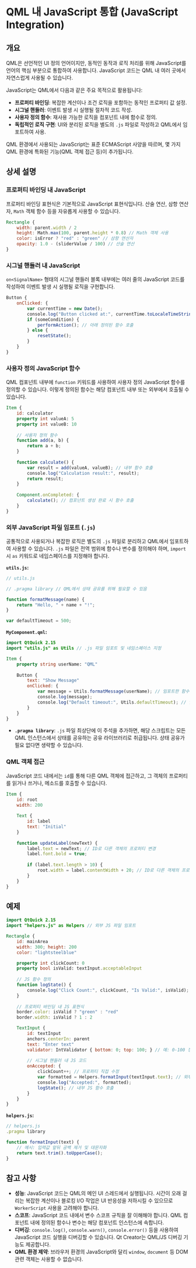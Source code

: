 # QML 내 JavaScript 통합 (JavaScript Integration)

## 개요

QML은 선언적인 UI 정의 언어이지만, 동적인 동작과 로직 처리를 위해 JavaScript를 언어의 핵심 부분으로 통합하여 사용합니다. JavaScript 코드는 QML 내 여러 곳에서 자연스럽게 사용될 수 있습니다.

JavaScript는 QML에서 다음과 같은 주요 목적으로 활용됩니다:

*   **프로퍼티 바인딩**: 복잡한 계산이나 조건 로직을 포함하는 동적인 프로퍼티 값 설정.
*   **시그널 핸들러**: 이벤트 발생 시 실행될 절차적 코드 작성.
*   **사용자 정의 함수**: 재사용 가능한 로직을 컴포넌트 내에 함수로 정의.
*   **독립적인 로직 구현**: UI와 분리된 로직을 별도의 `.js` 파일로 작성하고 QML에서 임포트하여 사용.

QML 환경에서 사용되는 JavaScript는 표준 ECMAScript 사양을 따르며, 몇 가지 QML 환경에 특화된 기능(QML 객체 접근 등)이 추가됩니다.

## 상세 설명

### 프로퍼티 바인딩 내 JavaScript

프로퍼티 바인딩 표현식은 기본적으로 JavaScript 표현식입니다. 산술 연산, 삼항 연산자, `Math` 객체 함수 등을 자유롭게 사용할 수 있습니다.

```qml
Rectangle {
    width: parent.width / 2
    height: Math.max(100, parent.height * 0.8) // Math 객체 사용
    color: isError ? "red" : "green" // 삼항 연산자
    opacity: 1.0 - (sliderValue / 100) // 산술 연산
}
```

### 시그널 핸들러 내 JavaScript

`on<SignalName>` 형태의 시그널 핸들러 블록 내부에는 여러 줄의 JavaScript 코드를 작성하여 이벤트 발생 시 실행될 로직을 구현합니다.

```qml
Button {
    onClicked: {
        var currentTime = new Date();
        console.log("Button clicked at:", currentTime.toLocaleTimeString());
        if (someCondition) {
            performAction(); // 아래 정의된 함수 호출
        } else {
            resetState();
        }
    }
}
```

### 사용자 정의 JavaScript 함수

QML 컴포넌트 내부에 `function` 키워드를 사용하여 사용자 정의 JavaScript 함수를 정의할 수 있습니다. 이렇게 정의된 함수는 해당 컴포넌트 내부 또는 외부에서 호출될 수 있습니다.

```qml
Item {
    id: calculator
    property int valueA: 5
    property int valueB: 10
    
    // 사용자 정의 함수
    function add(a, b) {
        return a + b;
    }
    
    function calculate() {
        var result = add(valueA, valueB); // 내부 함수 호출
        console.log("Calculation result:", result);
        return result;
    }
    
    Component.onCompleted: {
        calculate(); // 컴포넌트 생성 완료 시 함수 호출
    }
}
```

### 외부 JavaScript 파일 임포트 (`.js`)

공통적으로 사용되거나 복잡한 로직은 별도의 `.js` 파일로 분리하고 QML에서 임포트하여 사용할 수 있습니다. `.js` 파일은 전역 범위에 함수나 변수를 정의해야 하며, `import` 시 `as` 키워드로 네임스페이스를 지정해야 합니다.

**`utils.js`:**
```javascript
// utils.js

// .pragma library // QML에서 상태 공유를 위해 필요할 수 있음

function formatMessage(name) {
    return "Hello, " + name + "!";
}

var defaultTimeout = 500;
```

**`MyComponent.qml`:**
```qml
import QtQuick 2.15
import "utils.js" as Utils // .js 파일 임포트 및 네임스페이스 지정

Item {
    property string userName: "QML"
    
    Button {
        text: "Show Message"
        onClicked: {
            var message = Utils.formatMessage(userName); // 임포트한 함수 사용
            console.log(message);
            console.log("Default timeout:", Utils.defaultTimeout); // 임포트한 변수 사용
        }
    }
}
```
*   **`.pragma library`**: `.js` 파일 최상단에 이 주석을 추가하면, 해당 스크립트는 모든 QML 인스턴스에서 상태를 공유하는 공유 라이브러리로 취급됩니다. 상태 공유가 필요 없다면 생략할 수 있습니다.

### QML 객체 접근

JavaScript 코드 내에서는 `id`를 통해 다른 QML 객체에 접근하고, 그 객체의 프로퍼티를 읽거나 쓰거나, 메소드를 호출할 수 있습니다.

```qml
Item {
    id: root
    width: 200
    
    Text {
        id: label
        text: "Initial"
    }
    
    function updateLabel(newText) {
        label.text = newText; // ID로 다른 객체의 프로퍼티 변경
        label.font.bold = true;
        
        if (label.text.length > 10) {
            root.width = label.contentWidth + 20; // ID로 다른 객체의 프로퍼티 읽기
        }
    }
}
```

## 예제

```qml
import QtQuick 2.15
import "helpers.js" as Helpers // 외부 JS 파일 임포트

Rectangle {
    id: mainArea
    width: 300; height: 200
    color: "lightsteelblue"

    property int clickCount: 0
    property bool isValid: textInput.acceptableInput
    
    // JS 함수 정의
    function logState() {
        console.log("Click Count:", clickCount, "Is Valid:", isValid);
    }
    
    // 프로퍼티 바인딩 내 JS 표현식
    border.color: isValid ? "green" : "red"
    border.width: isValid ? 1 : 2

    TextInput {
        id: textInput
        anchors.centerIn: parent
        text: "Enter text"
        validator: IntValidator { bottom: 0; top: 100; } // 예: 0-100 정수만 유효
        
        // 시그널 핸들러 내 JS 코드
        onAccepted: {
            clickCount++; // 프로퍼티 직접 수정
            var formatted = Helpers.formatInput(textInput.text); // 외부 JS 함수 호출
            console.log("Accepted:", formatted);
            logState(); // 내부 JS 함수 호출
        }
    }
}
```

**`helpers.js`:**
```javascript
// helpers.js
.pragma library

function formatInput(text) {
    // 예시: 입력값 앞뒤 공백 제거 및 대문자화
    return text.trim().toUpperCase();
}
```

## 참고 사항

*   **성능**: JavaScript 코드는 QML의 메인 UI 스레드에서 실행됩니다. 시간이 오래 걸리는 복잡한 계산이나 블로킹 I/O 작업은 UI 반응성을 저하시킬 수 있으므로 `WorkerScript` 사용을 고려해야 합니다.
*   **스코프**: JavaScript 코드 내에서 변수 스코프 규칙을 잘 이해해야 합니다. QML 컴포넌트 내에 정의된 함수나 변수는 해당 컴포넌트 인스턴스에 속합니다.
*   **디버깅**: `console.log()`, `console.warn()`, `console.error()` 등을 사용하여 JavaScript 코드 실행을 디버깅할 수 있습니다. Qt Creator는 QML/JS 디버깅 기능도 제공합니다.
*   **QML 환경 제약**: 브라우저 환경의 JavaScript와 달리 `window`, `document` 등 DOM 관련 객체는 사용할 수 없습니다. 